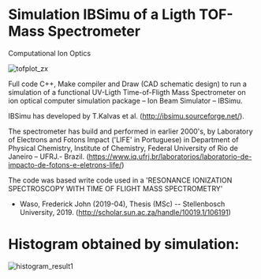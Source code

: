 # Simulation IBSimu of a Ligth TOF-Mass Spectrometer 
Computational Ion Optics

![tofplot_zx](https://user-images.githubusercontent.com/97371621/148947954-d5b24e93-795d-4907-a465-a015b97c1044.jpg)


Full code C++, Make compiler and Draw (CAD schematic design) to run a simulation of a functional UV-Ligth Time-of-Fligth Mass Spectrometer on ion optical computer simulation package – Ion Beam Simulator – IBSimu.

IBSimu has developed by T.Kalvas et al. (http://ibsimu.sourceforge.net/).

The spectrometer has build and performed in earlier 2000's, by Laboratory of Electrons and Fotons Impact ('LIFE' in Portuguese) in Department of Physical Chemistry, Institute of Chemistry, Federal University of Rio de Janeiro – UFRJ.- Brazil.
(https://www.iq.ufrj.br/laboratorios/laboratorio-de-impacto-de-fotons-e-eletrons-life/)

The code was based write code used in a 'RESONANCE IONIZATION SPECTROSCOPY WITH TIME OF FLIGHT MASS SPECTROMETRY'
- Waso, Frederick John (2019-04), Thesis (MSc) -- Stellenbosch University, 2019. (http://scholar.sun.ac.za/handle/10019.1/106191)

# Histogram obtained by simulation:
![histogram_result1](https://user-images.githubusercontent.com/97371621/148949346-b4c58f02-990f-447c-bec7-cc855e88397d.png)
